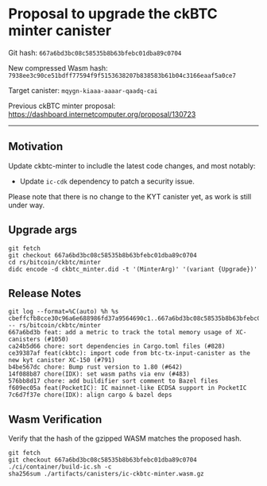 # Proposal to upgrade the ckBTC minter canister

Git hash: `667a6bd3bc08c58535b8b63bfebc01dba89c0704`

New compressed Wasm hash: `7938ee3c90ce51bdff77594f9f5153638207b838583b61b04c3166eaaf5a0ce7`

Target canister: `mqygn-kiaaa-aaaar-qaadq-cai`

Previous ckBTC minter proposal: https://dashboard.internetcomputer.org/proposal/130723

---

## Motivation

Update ckbtc-minter to includle the latest code changes, and most notably:

* Update `ic-cdk` dependency to patch a security issue.

Please note that there is no change to the KYT canister yet, as work is still under way.

## Upgrade args

```
git fetch
git checkout 667a6bd3bc08c58535b8b63bfebc01dba89c0704
cd rs/bitcoin/ckbtc/minter
didc encode -d ckbtc_minter.did -t '(MinterArg)' '(variant {Upgrade})'
```

## Release Notes

```
git log --format=%C(auto) %h %s cbeffcfb8cce30c96a6e688986fd37a9564690c1..667a6bd3bc08c58535b8b63bfebc01dba89c0704 -- rs/bitcoin/ckbtc/minter
667a6bd3b feat: add a metric to track the total memory usage of XC-canisters (#1050)
ca24b5d66 chore: sort dependencies in Cargo.toml files (#828)
ce39387af feat(ckbtc): import code from btc-tx-input-canister as the new kyt canister XC-150 (#791)
b4be567dc chore: Bump rust version to 1.80 (#642)
14f088b87 chore(IDX): set wasm paths via env (#483)
576bb8d17 chore: add buildifier sort comment to Bazel files
f609ec05a feat(PocketIC): IC mainnet-like ECDSA support in PocketIC
7c6d7f37e chore(IDX): align cargo & bazel deps
 ```

## Wasm Verification

Verify that the hash of the gzipped WASM matches the proposed hash.

```
git fetch
git checkout 667a6bd3bc08c58535b8b63bfebc01dba89c0704
./ci/container/build-ic.sh -c
sha256sum ./artifacts/canisters/ic-ckbtc-minter.wasm.gz
```
